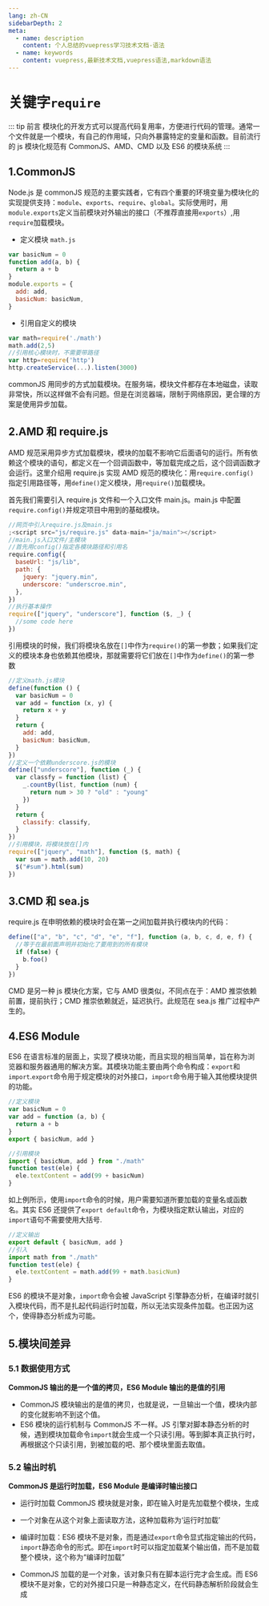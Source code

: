 ```yaml
---
lang: zh-CN
sidebarDepth: 2
meta:
  - name: description
    content: 个人总结的vuepress学习技术文档-语法
  - name: keywords
    content: vuepress,最新技术文档,vuepress语法,markdown语法
---
```


# 关键字`require`

::: tip 前言
模块化的开发方式可以提高代码复用率，方便进行代码的管理。通常一个文件就是一个模块，有自己的作用域，只向外暴露特定的变量和函数。目前流行的 js 模块化规范有 CommonJS、AMD、CMD 以及 ES6 的模块系统
:::

## 1.CommonJS

Node.js 是 commonJS 规范的主要实践者，它有四个重要的环境变量为模块化的实现提供支持：`module`、`exports`、`require`、`global`。实际使用时，用`module.exports`定义当前模块对外输出的接口（不推荐直接用`exports`）,用`require`加载模块。

- 定义模块 `math.js`

```js
var basicNum = 0
function add(a, b) {
  return a + b
}
module.exports = {
  add: add,
  basicNum: basicNum,
}
```

- 引用自定义的模块

```js
var math=require('./math')
math.add(2,5)
//引用核心模块时，不需要带路径
var http=require('http')
http.createService(...).listen(3000)
```

commonJS 用同步的方式加载模块。在服务端，模块文件都存在本地磁盘，读取非常快，所以这样做不会有问题。但是在浏览器端，限制于网络原因，更合理的方案是使用异步加载。

## 2.AMD 和 require.js

AMD 规范采用异步方式加载模块，模块的加载不影响它后面语句的运行。所有依赖这个模块的语句，都定义在一个回调函数中，等加载完成之后，这个回调函数才会运行。这里介绍用 require.js 实现 AMD 规范的模块化：用`require.config()`指定引用路径等，用`define()`定义模块，用`require()`加载模块。

首先我们需要引入 require.js 文件和一个入口文件 main.js。main.js 中配置`require.config()`并规定项目中用到的基础模块。

```js
//网页中引入require.js及main.js
;<script src="js/require.js" data-main="ja/main"></script>
//main.js入口文件/主模块
//首先用config()指定各模块路径和引用名
require.config({
  baseUrl: "js/lib",
  path: {
    jquery: "jquery.min",
    underscore: "underscroe.min",
  },
})
//执行基本操作
require(["jquery", "underscore"], function ($, _) {
  //some code here
})
```

引用模块的时候，我们将模块名放在`[]`中作为`require()`的第一参数；如果我们定义的模块本身也依赖其他模块，那就需要将它们放在`[]`中作为`define()`的第一参数

```js
//定义math.js模块
define(function () {
  var basicNum = 0
  var add = function (x, y) {
    return x + y
  }
  return {
    add: add,
    basicNum: basicNum,
  }
})
//定义一个依赖underscore.js的模块
define(["underscore"], function (_) {
  var classfy = function (list) {
    _.countBy(list, function (num) {
      return num > 30 ? "old" : "young"
    })
  }
  return {
    classify: classify,
  }
})
//引用模块，将模块放在[]内
require(["jquery", "math"], function ($, math) {
  var sum = math.add(10, 20)
  $("#sum").html(sum)
})
```

## 3.CMD 和 sea.js

require.js 在申明依赖的模块时会在第一之间加载并执行模块内的代码：

```js
define(["a", "b", "c", "d", "e", "f"], function (a, b, c, d, e, f) {
  //等于在最前面声明并初始化了要用到的所有模块
  if (false) {
    b.foo()
  }
})
```

CMD 是另一种 js 模块化方案，它与 AMD 很类似，不同点在于：AMD 推崇依赖前置，提前执行；CMD 推崇依赖就近，延迟执行。此规范在 sea.js 推广过程中产生的。

## 4.ES6 Module

ES6 在语言标准的层面上，实现了模块功能，而且实现的相当简单，旨在称为浏览器和服务器通用的解决方案。其模块功能主要由两个命令构成：`export`和`import`.`export`命令用于规定模块的对外接口，`import`命令用于输入其他模块提供的功能。

```js
//定义模块
var basicNum = 0
var add = function (a, b) {
  return a + b
}
export { basicNum, add }

//引用模块
import { basicNum, add } from "./math"
function test(ele) {
  ele.textContent = add(99 + basicNum)
}
```

如上例所示，使用`import`命令的时候，用户需要知道所要加载的变量名或函数名。其实 ES6 还提供了`export default`命令，为模块指定默认输出，对应的`import`语句不需要使用大括号.

```js
//定义输出
export default { basicNum, add }
//引入
import math from "./math"
function test(ele) {
  ele.textContent = math.add(99 + math.basicNum)
}
```

ES6 的模块不是对象，`import`命令会被 JavaScript 引擎静态分析，在编译时就引入模块代码，而不是扎起代码运行时加载，所以无法实现条件加载。也正因为这个，使得静态分析成为可能。

## 5.模块间差异

### 5.1 数据使用方式

**CommonJS 输出的是一个值的拷贝，ES6 Module 输出的是值的引用**

- CommonJS 模块输出的是值的拷贝，也就是说，一旦输出一个值，模块内部的变化就影响不到这个值。
- ES6 模块的运行机制与 CommonJS 不一样。JS 引擎对脚本静态分析的时候，遇到模块加载命令`import`就会生成一个只读引用。等到脚本真正执行时，再根据这个只读引用，到被加载的吧、那个模块里面去取值。

### 5.2 输出时机

**CommonJS 是运行时加载，ES6 Module 是编译时输出接口**

- 运行时加载 CommonJS 模块就是对象，即在输入时是先加载整个模块，生成

- 一个对象在从这个对象上面读取方法，这种加载称为‘运行时加载’

- 编译时加载：ES6 模块不是对象，而是通过`export`命令显式指定输出的代码，`import`静态命令的形式。即在`import`时可以指定加载某个输出值，而不是加载整个模块，这个称为“编译时加载”

- CommonJS 加载的是一个对象，该对象只有在脚本运行完才会生成。而 ES6 模块不是对象，它的对外接口只是一种静态定义，在代码静态解析阶段就会生成
